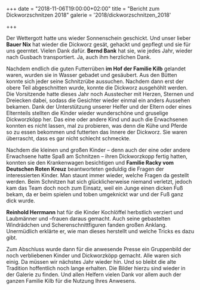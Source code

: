 +++
date = "2018-11-06T19:00:00+02:00"
title = "Bericht zum Dickworzschnitzen 2018"
galerie = '2018/dickworzschnitzen_2018'

+++

Der Wettergott hatte uns wieder Sonnenschein geschickt. Und unser lieber **Bauer Nix** hat wieder die Dickworz gesät, gehackt und gepflegt und sie für uns geerntet. Vielen Dank dafür. **Bernd Bank** hat sie, wie jedes Jahr, wieder nach Gusbach transportiert. Ja, auch ihm herzlichen Dank.

Nachdem endlich die guten Futterrüben **im Hof der Familie Kilb** gelandet waren, wurden sie in Wasser gebadet und gesäubert. Aus den Bütten konnte sich jeder seine Schnitzrübe aussuchen. Nachdem dann erst der obere Teil abgeschnitten wurde, konnte die Dickworz ausgehöhlt werden. Die Vorsitzende hatte dieses Jahr noch Ausstecher mit Herzen, Sternen und Dreiecken dabei, sodass die Gesichter wieder einmal ein anders Aussehen bekamen. Dank der Unterstützung unserer Helfer und der Eltern oder eines Elternteils stellten die Kinder wieder wunderschöne und gruselige Dickworzköpp her. Das eine oder andere Kind und auch die Erwachsenen konnten es nicht lassen, mal zu probieren, was denn die Kühe und Pferde so zu essen bekommen und futterten das Innere der Dickworz. Sie waren überrascht, dass es gar nicht schlecht schmeckte.

Nachdem die kleinen und großen Kinder – denn auch der eine oder andere Erwachsene hatte Spaß am Schnitzen – ihren Dickworzkopp fertig hatten, konnten sie den Krankenwagen besichtigen und **Familie Racky vom Deutschen Roten Kreuz** beantworteten geduldig die Fragen der interessierten Kinder. Man staunt immer wieder, welche Fragen da gestellt werden. Beim Schnitzen hat sich glücklicherweise niemand verletzt, jedoch kam das Team doch noch zum Einsatz, weil ein Junge einen dicken Fuß bekam, da er beim spielen und toben umgeknickt war und der Fuß ganz dick wurde.

**Reinhold Herrmann** hat für die Kinder Kochlöffel herbstlich verziert und Laubmänner und –frauen daraus gemacht. Auch seine gebastelten Windrädchen und Scherenschnittfiguren fanden großen Anklang. Unermüdlich erklärte er, wie man dieses herstellt und welche Tricks es dazu gibt.

Zum Abschluss wurde dann für die anwesende Presse ein Gruppenbild der noch verbliebenen Kinder und Dickworzköpp gemacht. Alle waren sich einig. Da müssen wir nächstes Jahr wieder hin. Und so bleibt die alte Tradition hoffentlich noch lange erhalten. Die Bilder hierzu sind wieder in der Galerie zu finden. Und allen Helfern vielen Dank vor allem auch der ganzen Familie Kilb für die Nutzung Ihres Anwesens. 